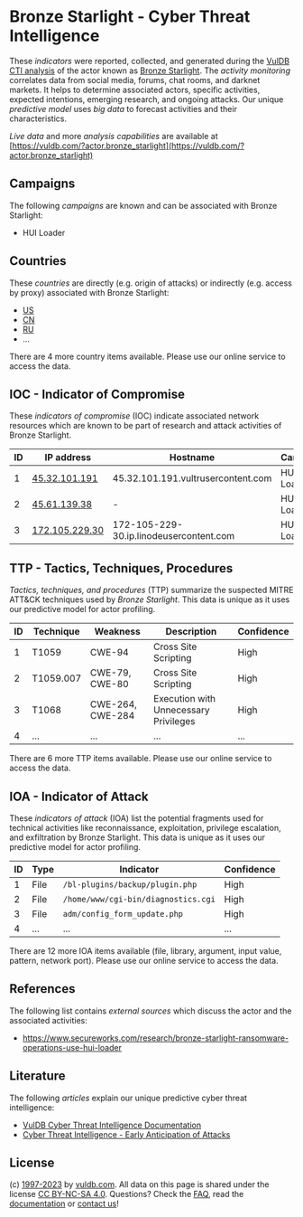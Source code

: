 # Bronze Starlight - Cyber Threat Intelligence

These _indicators_ were reported, collected, and generated during the [VulDB CTI analysis](https://vuldb.com/?kb.cti) of the actor known as [Bronze Starlight](https://vuldb.com/?actor.bronze_starlight). The _activity monitoring_ correlates data from social media, forums, chat rooms, and darknet markets. It helps to determine associated actors, specific activities, expected intentions, emerging research, and ongoing attacks. Our unique _predictive model_ uses _big data_ to forecast activities and their characteristics.

_Live data_ and more _analysis capabilities_ are available at [https://vuldb.com/?actor.bronze_starlight](https://vuldb.com/?actor.bronze_starlight)

## Campaigns

The following _campaigns_ are known and can be associated with Bronze Starlight:

* HUI Loader

## Countries

These _countries_ are directly (e.g. origin of attacks) or indirectly (e.g. access by proxy) associated with Bronze Starlight:

* [US](https://vuldb.com/?country.us)
* [CN](https://vuldb.com/?country.cn)
* [RU](https://vuldb.com/?country.ru)
* ...

There are 4 more country items available. Please use our online service to access the data.

## IOC - Indicator of Compromise

These _indicators of compromise_ (IOC) indicate associated network resources which are known to be part of research and attack activities of Bronze Starlight.

ID | IP address | Hostname | Campaign | Confidence
-- | ---------- | -------- | -------- | ----------
1 | [45.32.101.191](https://vuldb.com/?ip.45.32.101.191) | 45.32.101.191.vultrusercontent.com | HUI Loader | High
2 | [45.61.139.38](https://vuldb.com/?ip.45.61.139.38) | - | HUI Loader | High
3 | [172.105.229.30](https://vuldb.com/?ip.172.105.229.30) | 172-105-229-30.ip.linodeusercontent.com | HUI Loader | High

## TTP - Tactics, Techniques, Procedures

_Tactics, techniques, and procedures_ (TTP) summarize the suspected MITRE ATT&CK techniques used by _Bronze Starlight_. This data is unique as it uses our predictive model for actor profiling.

ID | Technique | Weakness | Description | Confidence
-- | --------- | -------- | ----------- | ----------
1 | T1059 | CWE-94 | Cross Site Scripting | High
2 | T1059.007 | CWE-79, CWE-80 | Cross Site Scripting | High
3 | T1068 | CWE-264, CWE-284 | Execution with Unnecessary Privileges | High
4 | ... | ... | ... | ...

There are 6 more TTP items available. Please use our online service to access the data.

## IOA - Indicator of Attack

These _indicators of attack_ (IOA) list the potential fragments used for technical activities like reconnaissance, exploitation, privilege escalation, and exfiltration by Bronze Starlight. This data is unique as it uses our predictive model for actor profiling.

ID | Type | Indicator | Confidence
-- | ---- | --------- | ----------
1 | File | `/bl-plugins/backup/plugin.php` | High
2 | File | `/home/www/cgi-bin/diagnostics.cgi` | High
3 | File | `adm/config_form_update.php` | High
4 | ... | ... | ...

There are 12 more IOA items available (file, library, argument, input value, pattern, network port). Please use our online service to access the data.

## References

The following list contains _external sources_ which discuss the actor and the associated activities:

* https://www.secureworks.com/research/bronze-starlight-ransomware-operations-use-hui-loader

## Literature

The following _articles_ explain our unique predictive cyber threat intelligence:

* [VulDB Cyber Threat Intelligence Documentation](https://vuldb.com/?kb.cti)
* [Cyber Threat Intelligence - Early Anticipation of Attacks](https://www.scip.ch/en/?labs.20201022)

## License

(c) [1997-2023](https://vuldb.com/?kb.changelog) by [vuldb.com](https://vuldb.com/?kb.about). All data on this page is shared under the license [CC BY-NC-SA 4.0](https://creativecommons.org/licenses/by-nc-sa/4.0/). Questions? Check the [FAQ](https://vuldb.com/?kb.faq), read the [documentation](https://vuldb.com/?kb) or [contact us](https://vuldb.com/?contact)!
